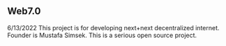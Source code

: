 ## Web7.0
6/13/2022 
This project is for developing next+next decentralized internet. Founder is Mustafa Simsek. This is a serious open source project. 
